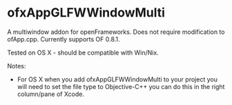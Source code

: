 ofxAppGLFWWindowMulti
=====================

A multiwindow addon for openFrameworks. 
Does not require modification to ofApp.cpp. 
Currently supports OF 0.8.1. 

Tested on OS X - should be compatible with Win/Nix. 

Notes:
- For OS X when you add ofxAppGLFWWindowMulti to your project you will need to set the file type to Objective-C++ you can do this in the right column/pane of Xcode. 
